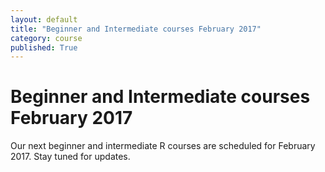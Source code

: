 ```yaml
---
layout: default
title: "Beginner and Intermediate courses February 2017"
category: course
published: True
---
```


# Beginner and Intermediate courses February 2017

Our next beginner and intermediate R courses are scheduled for February 2017. Stay tuned for updates.
